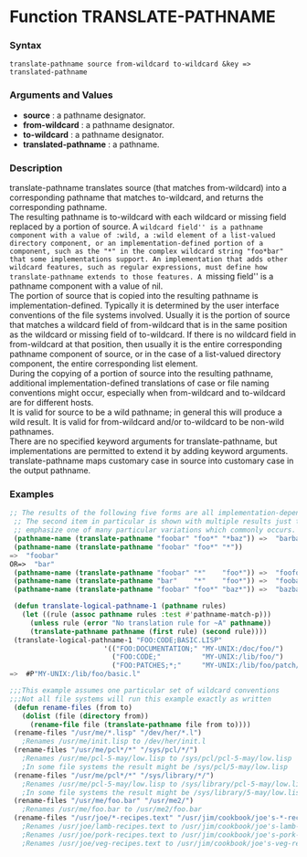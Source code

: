 <!-- Generated on 05/10/2020 by https://github.com/anto2oo/clhs-evolved -->

# Function TRANSLATE-PATHNAME

### Syntax
`translate-pathname source from-wildcard to-wildcard &key => translated-pathname`  


### Arguments and Values
- **source** : a pathname designator.   
- **from-wildcard** : a pathname designator.   
- **to-wildcard** : a pathname designator.   
- **translated-pathname** : a pathname.   


### Description
translate-pathname translates source (that matches from-wildcard) into a corresponding pathname that matches to-wildcard, and returns the corresponding pathname.  
The resulting pathname is to-wildcard with each wildcard or missing field replaced by a portion of source. A ``wildcard field'' is a pathname component with a value of :wild, a :wild element of a list-valued directory component, or an implementation-defined portion of a component, such as the "*" in the complex wildcard string "foo*bar" that some implementations support. An implementation that adds other wildcard features, such as regular expressions, must define how translate-pathname extends to those features. A ``missing field'' is a pathname component with a value of nil.  
 The portion of source that is copied into the resulting pathname is implementation-defined. Typically it is determined by the user interface conventions of the file systems involved. Usually it is the portion of source that matches a wildcard field of from-wildcard that is in the same position as the wildcard or missing field of to-wildcard. If there is no wildcard field in from-wildcard at that position, then usually it is the entire corresponding pathname component of source, or in the case of a list-valued directory component, the entire corresponding list element.  
 During the copying of a portion of source into the resulting pathname, additional implementation-defined translations of case or file naming conventions might occur, especially when from-wildcard and to-wildcard are for different hosts.  
It is valid for source to be a wild pathname; in general this will produce a wild result. It is valid for from-wildcard and/or to-wildcard to be non-wild pathnames.  
 There are no specified keyword arguments for translate-pathname, but implementations are permitted to extend it by adding keyword arguments.  
  translate-pathname maps customary case in source into customary case in the output pathname.



### Examples
```lisp 
;; The results of the following five forms are all implementation-dependent.
 ;; The second item in particular is shown with multiple results just to 
 ;; emphasize one of many particular variations which commonly occurs.
 (pathname-name (translate-pathname "foobar" "foo*" "*baz")) =>  "barbaz"
 (pathname-name (translate-pathname "foobar" "foo*" "*"))
=>  "foobar"
OR=>  "bar"
 (pathname-name (translate-pathname "foobar" "*"    "foo*")) =>  "foofoobar"
 (pathname-name (translate-pathname "bar"    "*"    "foo*")) =>  "foobar"
 (pathname-name (translate-pathname "foobar" "foo*" "baz*")) =>  "bazbar"

 (defun translate-logical-pathname-1 (pathname rules)
   (let ((rule (assoc pathname rules :test #'pathname-match-p)))
     (unless rule (error "No translation rule for ~A" pathname))
     (translate-pathname pathname (first rule) (second rule))))
 (translate-logical-pathname-1 "FOO:CODE;BASIC.LISP"
                       '(("FOO:DOCUMENTATION;" "MY-UNIX:/doc/foo/")
                         ("FOO:CODE;"          "MY-UNIX:/lib/foo/")
                         ("FOO:PATCHES;*;"     "MY-UNIX:/lib/foo/patch/*/")))
=>  #P"MY-UNIX:/lib/foo/basic.l"

;;;This example assumes one particular set of wildcard conventions
;;;Not all file systems will run this example exactly as written
 (defun rename-files (from to)
   (dolist (file (directory from))
     (rename-file file (translate-pathname file from to))))
 (rename-files "/usr/me/*.lisp" "/dev/her/*.l")
   ;Renames /usr/me/init.lisp to /dev/her/init.l
 (rename-files "/usr/me/pcl*/*" "/sys/pcl/*/")
   ;Renames /usr/me/pcl-5-may/low.lisp to /sys/pcl/pcl-5-may/low.lisp
   ;In some file systems the result might be /sys/pcl/5-may/low.lisp
 (rename-files "/usr/me/pcl*/*" "/sys/library/*/")
   ;Renames /usr/me/pcl-5-may/low.lisp to /sys/library/pcl-5-may/low.lisp
   ;In some file systems the result might be /sys/library/5-may/low.lisp
 (rename-files "/usr/me/foo.bar" "/usr/me2/")
   ;Renames /usr/me/foo.bar to /usr/me2/foo.bar
 (rename-files "/usr/joe/*-recipes.text" "/usr/jim/cookbook/joe's-*-rec.text")
   ;Renames /usr/joe/lamb-recipes.text to /usr/jim/cookbook/joe's-lamb-rec.text
   ;Renames /usr/joe/pork-recipes.text to /usr/jim/cookbook/joe's-pork-rec.text
   ;Renames /usr/joe/veg-recipes.text to /usr/jim/cookbook/joe's-veg-rec.text
```

